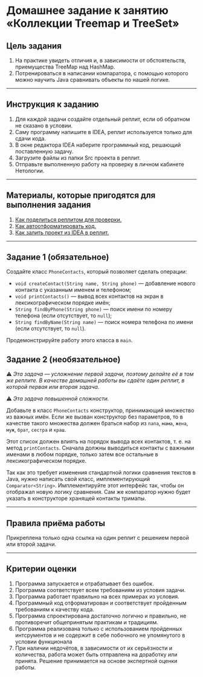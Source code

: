 # Домашнее задание к занятию «Коллекции Treemap и TreeSet»

## Цель задания

1. На практике увидеть отличия и, в зависимости от обстоятельств, приемущества TreeMap над HashMap.
2. Потренироваться в написании компаратора, с помощью которого можно научить Java сравнивать объекты по нашей логике.

------

## Инструкция к заданию

1. Для каждой задачи создайте отдельный реплит, если об обратном не сказано в условии.
1. Саму программу напишите в IDEA, реплит используется только для сдачи кода.
3. В окне редактора IDEA наберите программный код, решающий поставленную задачу.
5. Загрузите файлы из папки Src проекта в реплит.
6. Отправьте выполненную работу на проверку в личном кабинете Нетологии.

------

## Материалы, которые пригодятся для выполнения задания

1. [Как поделиться реплитом для проверки.](https://github.com/netology-code/java-homeworks/blob/java-43/QA_ReplitShare.md)
2. [Как автоотформатировать код.](https://github.com/netology-code/java-homeworks/blob/java-43/QA_Format.md)
3. [Как залить проект из IDEA в реплит.](https://github.com/netology-code/java-homeworks/blob/java-43/QA_ReplitUpload.md)

------

## Задание 1 (обязательное)

Создайте класс `PhoneContacts`, который позволяет сделать операции:

* `void createContact(String name, String phone)` — добавление нового контакта с указанным именем и телефоном;
* `void printContacts()` — вывод всех контактов на экран в лексикографическом порядке имён;
* `String findByPhone(String phone)` — поиск имени по номеру телефона (если отсутствует, то `null`);
* `String findByName(String name)` — поиск номера телефона по имени (если отсутствует, то `null`).

Продемонстрируйте работу этого класса в `main`.

## Задание 2 (необязательное)

:warning: _Эта задача — усложнение первой задачи, поэтому делайте её в том же реплите. В качестве домашней работы вы сдаёте один реплит, в которой первая или вторая задача._

:warning: _Эта задача повышенной сложности._

Добавьте в класс `PhoneContacts` конструктор, принимающий множество из важных имён.
Если же вызван конструктор без параметров, то в качестве такого множества должен браться набор из `папа`, `мама`, `жена`, `муж`, `брат`, `сестра` и `краш`.

Этот список должен влиять на порядок вывода всех контактов, т. е. на метод `printContacts`. 
Сначала должны выводиться контакты с важными именами в любом порядке, только затем все остальные в лексикографическом порядке.

Так как это требует изменения стандартной логики сравнения текстов в Java, нужно написать свой класс, имплементирующий `Comparator<String>`.
Имплементируйте этот интерфейс так, чтобы он отображал новую логику сравнения.
Сам же компаратор нужно будет указать в конструкторе хранящей контакты тримапы.

------

## Правила приёма работы

Прикреплена только одна ссылка на один реплит с решением первой или второй задачи.

------

## Критерии оценки

1. Программа запускается и отрабатывает без ошибок.
2. Программа соответствует всем требованиям из условия задачи.
3. Программа работает правильно на всех примерах из условия.
4. Программный код отформатирован и соответствует пройденным требованиям к качеству кода.
5. Программа спроектирована достаточно логично и правильно, не противоречит общепринятым практикам и традициям.
6. Программа реализована только с использованием пройденных интсрументов и не содержит в себе побочного не упомянутого в условии функционала
7. При наличии недочётов, в зависимости от их серьёзности и количества, работа может быть отправлена на доработку или принята. Решение принимается на основе экспертной оценки работы.

